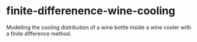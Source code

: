 # finite-differenence-wine-cooling
Modelling the cooling distribution of a wine bottle inside a wine cooler with a finite difference method.
